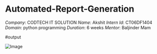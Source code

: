 # Automated-Report-Generation
*Company*: CODTECH IT SOLUTION 
*Name*: Akshit
*Intern Id*: CT06DF1404
*Domain*: python programming 
*Duration*: 6 weeks
*Mentor*: Baljinder Mam

#output

![Image](https://github.com/user-attachments/assets/4a0cdeea-7006-4b38-bfb4-92b317df504b)
